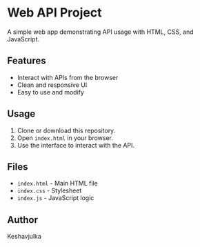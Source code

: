 # Web API Project

A simple web app demonstrating API usage with HTML, CSS, and JavaScript.

## Features
- Interact with APIs from the browser
- Clean and responsive UI
- Easy to use and modify

## Usage
1. Clone or download this repository.
2. Open `index.html` in your browser.
3. Use the interface to interact with the API.

## Files
- `index.html` - Main HTML file
- `index.css` - Stylesheet
- `index.js` - JavaScript logic

## Author
Keshavjulka
